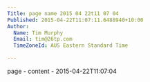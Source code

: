 ```yaml
---
Title: page name 2015 04 22t11 07 04
Published: 2015-04-22T11:07:11.6488940+10:00
Author:
  Name: Tim Murphy
  Email: tim@26tp.com
  TimeZoneId: AUS Eastern Standard Time

---
```

page - content - 2015-04-22T11:07:04